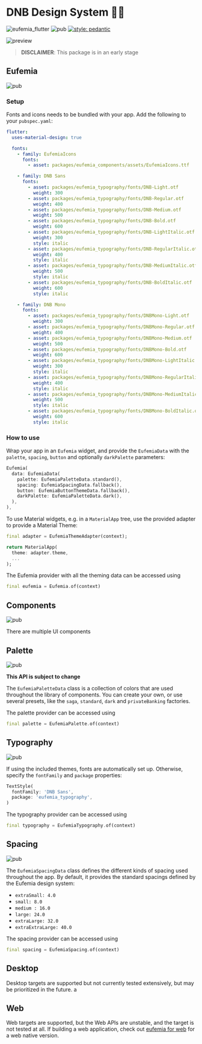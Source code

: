 # DNB Design System 👨‍🎨

![eufemia_flutter](https://github.com/dnb-asa/eufemia_flutter/workflows/Dart%20CI/badge.svg) ![pub](https://img.shields.io/pub/v/eufemia?logo=flutter) [![style: pedantic](https://img.shields.io/badge/style-pedantic-9cf)](https://github.com/dart-lang/pedantic)

![preview](https://github.com/dnb-asa/eufemia_flutter/blob/master/assets/preview.png?raw=true)

> **DISCLAIMER**: This package is in an early stage

## Eufemia

![pub](https://img.shields.io/pub/v/eufemia?logo=flutter)

### Setup

Fonts and icons needs to be bundled with your app. Add the following to your `pubspec.yaml`:

```yaml
flutter:
  uses-material-design: true

  fonts:
    - family: EufemiaIcons
      fonts:
        - asset: packages/eufemia_components/assets/EufemiaIcons.ttf

    - family: DNB Sans
      fonts:
        - asset: packages/eufemia_typography/fonts/DNB-Light.otf
          weight: 300
        - asset: packages/eufemia_typography/fonts/DNB-Regular.otf
          weight: 400
        - asset: packages/eufemia_typography/fonts/DNB-Medium.otf
          weight: 500
        - asset: packages/eufemia_typography/fonts/DNB-Bold.otf
          weight: 600
        - asset: packages/eufemia_typography/fonts/DNB-LightItalic.otf
          weight: 300
          style: italic
        - asset: packages/eufemia_typography/fonts/DNB-RegularItalic.otf
          weight: 400
          style: italic
        - asset: packages/eufemia_typography/fonts/DNB-MediumItalic.otf
          weight: 500
          style: italic
        - asset: packages/eufemia_typography/fonts/DNB-BoldItalic.otf
          weight: 600
          style: italic

    - family: DNB Mono
      fonts:
        - asset: packages/eufemia_typography/fonts/DNBMono-Light.otf
          weight: 300
        - asset: packages/eufemia_typography/fonts/DNBMono-Regular.otf
          weight: 400
        - asset: packages/eufemia_typography/fonts/DNBMono-Medium.otf
          weight: 500
        - asset: packages/eufemia_typography/fonts/DNBMono-Bold.otf
          weight: 600
        - asset: packages/eufemia_typography/fonts/DNBMono-LightItalic.otf
          weight: 300
          style: italic
        - asset: packages/eufemia_typography/fonts/DNBMono-RegularItalic.otf
          weight: 400
          style: italic
        - asset: packages/eufemia_typography/fonts/DNBMono-MediumItalic.otf
          weight: 500
          style: italic
        - asset: packages/eufemia_typography/fonts/DNBMono-BoldItalic.otf
          weight: 600
          style: italic
```

### How to use

Wrap your app in an `Eufemia` widget, and provide the `EufemiaData` with the `palette`, `spacing`, `button` and optionally `darkPalette` parameters:

```dart
Eufemia(
  data: EufemiaData(
    palette: EufemiaPaletteData.standard(),
    spacing: EufemiaSpacingData.fallback(),
    button: EufemiaButtonThemeData.fallback(),
    darkPalette: EufemiaPaletteData.dark(),
  ),
),
```

To use Material widgets, e.g. in a `MaterialApp` tree, use the provided adapter to provide a Material Theme:

```dart
final adapter = EufemiaThemeAdapter(context);

return MaterialApp(
  theme: adapter.theme,
  ...
);
```

The Eufemia provider with all the theming data can be accessed using

```dart
final eufemia = Eufemia.of(context)
```

## Components

![pub](https://img.shields.io/pub/v/eufemia_components?logo=flutter)

There are multiple UI components

## Palette

![pub](https://img.shields.io/pub/v/eufemia_palette?logo=flutter)

**This API is subject to change**

The `EufemiaPaletteData` class is a collection of colors that are used throughout the library of components. You can create your own, or use several presets, like the `saga`, `standard`, `dark` and `privateBanking` factories.

The palette provider can be accessed using

```dart
final palette = EufemiaPalette.of(context)
```

## Typography

![pub](https://img.shields.io/pub/v/eufemia_typography?logo=flutter)

If using the included themes, fonts are automatically set up. Otherwise, specify the `fontFamily` and `package` properties:

```dart
TextStyle(
  fontFamily: 'DNB Sans',
  package: 'eufemia_typography',
)
```

The typography provider can be accessed using

```dart
final typography = EufemiaTypography.of(context)
```

## Spacing

![pub](https://img.shields.io/pub/v/eufemia_spacing?logo=flutter)

The `EufemiaSpacingData` class defines the different kinds of spacing used throughout the app. By default, it provides the standard spacings defined by the Eufemia design system:

- `extraSmall: 4.0`
- `small: 8.0`
- `medium : 16.0`
- `large: 24.0`
- `extraLarge: 32.0`
- `extraExtraLarge: 40.0`

The spacing provider can be accessed using

```dart
final spacing = EufemiaSpacing.of(context)
```

## Desktop

Desktop targets are supported but not currently tested extensively, but may be prioritized in the future.
a

## Web

Web targets are supported, but the Web APIs are unstable, and the target is not tested at all. If building a web application, check out [eufemia for web](https://github.com/dnbexperience/eufemia) for a web native version.
